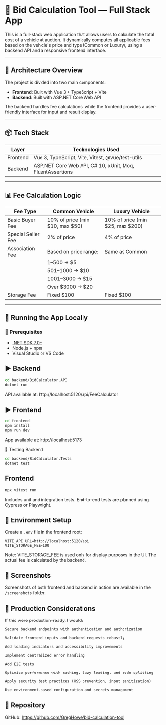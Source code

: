 # 🚗 Bid Calculation Tool — Full Stack App

This is a full-stack web application that allows users to calculate the total cost of a vehicle at auction. It dynamically computes all applicable fees based on the vehicle's price and type (Common or Luxury), using a backend API and a responsive frontend interface.

---

## 🧱 Architecture Overview

The project is divided into two main components:

- **Frontend**: Built with Vue 3 + TypeScript + Vite  
- **Backend**: Built with ASP.NET Core Web API

The backend handles fee calculations, while the frontend provides a user-friendly interface for input and result display.

---

## 📦 Tech Stack

| Layer     | Technologies Used                                      |
|-----------|--------------------------------------------------------|
| Frontend  | Vue 3, TypeScript, Vite, Vitest, @vue/test-utils       |
| Backend   | ASP.NET Core Web API, C# 10, xUnit, Moq, FluentAssertions |

---

## 📊 Fee Calculation Logic

| Fee Type           | Common Vehicle                     | Luxury Vehicle                     |
|--------------------|-------------------------------------|-------------------------------------|
| Basic Buyer Fee    | 10% of price (min $10, max $50)     | 10% of price (min $25, max $200)    |
| Special Seller Fee | 2% of price                         | 4% of price                         |
| Association Fee    | Based on price range:               | Same as Common                      |
|                    | $1–$500 → $5                        |                                     |
|                    | $501–$1000 → $10                    |                                     |
|                    | $1001–$3000 → $15                   |                                     |
|                    | Over $3000 → $20                    |                                     |
| Storage Fee        | Fixed $100                          | Fixed $100                          |

---

## 🚀 Running the App Locally

### 🔧 Prerequisites

- [.NET SDK 7.0+](https://dotnet.microsoft.com/download)
- Node.js + npm
- Visual Studio or VS Code

## ▶️ Backend

```bash
cd backend/BidCalculator.API
dotnet run
```

API available at: http://localhost:5120/api/FeeCalculator

## ▶️ Frontend

```bash
cd frontend
npm install
npm run dev
```

App available at: 
http://localhost:5173

🧪 Testing
Backend
```bash
cd backend/BidCalculator.Tests
dotnet test
```

## Frontend
```bash
npx vitest run
```

Includes unit and integration tests. End-to-end tests are planned using Cypress or Playwright.

## 📁 Environment Setup

Create a `.env` file in the frontend root:

```env
VITE_API_URL=http://localhost:5120/api
VITE_STORAGE_FEE=100
```

Note: VITE_STORAGE_FEE is used only for display purposes in the UI. The actual fee is calculated by the backend.

## 📸 Screenshots

Screenshots of both frontend and backend in action are available in the `/screenshots` folder.

## 📌 Production Considerations

If this were production-ready, I would:

    Secure backend endpoints with authentication and authorization

    Validate frontend inputs and backend requests robustly

    Add loading indicators and accessibility improvements

    Implement centralized error handling

    Add E2E tests

    Optimize performance with caching, lazy loading, and code splitting

    Apply security best practices (XSS prevention, input sanitization)

    Use environment-based configuration and secrets management

## 📂 Repository

GitHub:
https://github.com/GregHowe/bid-calculation-tool

